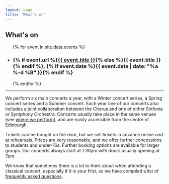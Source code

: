 ```yaml
---
layout: page
title: "What's on"
---
```


## What's on

<ul class="whats-on-events">
{% for event in site.data.events %}
<li>
  <h3>
    {% if event.url %}<a href="{{ event.url }}">{{ event.title }}</a>{% else %}{{ event.title }}{% endif %}, {% if event.date %}{{ event.date | date: "%a %-d %B" }}{% endif %}
  </h3>
</li>
{% endfor %}
</ul>

<hr>

We perform six main concerts a year, with a Winter concert series, a Spring
concert series and a Summer concert. Each year one of our concerts also
includes a joint collaboration between the Chorus and one of either Sinfonia or
Symphony Orchestra. Concerts usually take place in the same venues (see [where
we perform](/venues/)), and are easily accessible from the centre of Edinburgh.

Tickets can be bought on the door, but we sell tickets in advance online and at
rehearsals. Prices are very reasonable, and we offer further concessions to
students and under-16s. Further booking options are available for larger
groups. Our concerts always start at 7.30pm with doors usually opening at 7pm.

We know that sometimes there is a lot to think about when attending a classical
concert, especially if it is your first, so we have compiled a list of
[frequently asked questions](/concert-faqs/).
